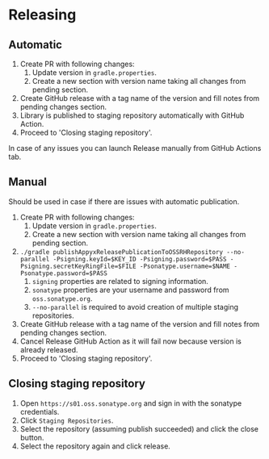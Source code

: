 # Releasing

## Automatic

1. Create PR with following changes:
    1. Update version in `gradle.properties`.
    2. Create a new section with version name taking all changes from pending section.
2. Create GitHub release with a tag name of the version and fill notes from pending changes section.
3. Library is published to staging repository automatically with GitHub Action.
4. Proceed to 'Closing staging repository'.

In case of any issues you can launch Release manually from GitHub Actions tab.

## Manual

Should be used in case if there are issues with automatic publication.

1. Create PR with following changes:
    1. Update version in `gradle.properties`.
    2. Create a new section with version name taking all changes from pending section.
2. `./gradle publishAppyxReleasePublicationToOSSRHRepository --no-parallel -Psigning.keyId=$KEY_ID -Psigning.password=$PASS -Psigning.secretKeyRingFile=$FILE -Psonatype.username=$NAME -Psonatype.password=$PASS`
    1. `signing` properties are related to signing information.
    2. `sonatype` properties are your username and password from `oss.sonatype.org`.
    3. `--no-parallel` is required to avoid creation of multiple staging repositories.
3. Create GitHub release with a tag name of the version and fill notes from pending changes section.
4. Cancel Release GitHub Action as it will fail now because version is already released.
5. Proceed to 'Closing staging repository'.

## Closing staging repository

1. Open `https://s01.oss.sonatype.org` and sign in with the sonatype credentials.
2. Click `Staging Repositories`.
3. Select the repository (assuming publish succeeded) and click the close button.
4. Select the repository again and click release.
